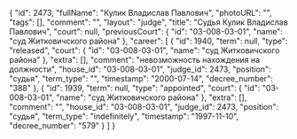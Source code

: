 {
    "id": 2473,
    "fullName": "Кулик Владислав Павлович",
    "photoURL": "",
    "tags": [],
    "comment": "",
    "layout": "judge",
    "title": "Судья Кулик Владислав Павлович",
    "court": null,
    "previousCourt": {
        "id": "03-008-03-01",
        "name": "суд Житковичского района"
    },
    "career": [
        {
            "id": 1940,
            "term": null,
            "type": "released",
            "court": {
                "id": "03-008-03-01",
                "name": "суд Житковичского района"
            },
            "extra": [],
            "comment": "невозможность нахождения на должности",
            "house_id": "03-008-03-01",
            "judge_id": 2473,
            "position": "судья",
            "term_type": "",
            "timestamp": "2000-07-14",
            "decree_number": "388"
        },
        {
            "id": 1939,
            "term": null,
            "type": "appointed",
            "court": {
                "id": "03-008-03-01",
                "name": "суд Житковичского района"
            },
            "extra": [],
            "comment": "",
            "house_id": "03-008-03-01",
            "judge_id": 2473,
            "position": "судья",
            "term_type": "indefinitely",
            "timestamp": "1997-11-10",
            "decree_number": "579"
        }
    ]
}